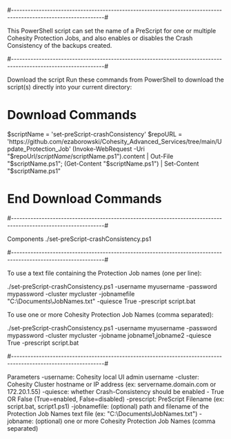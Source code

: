 #---------------------------------------------------------------------------------------------------------------#

This PowerShell script can set the name of a PreScript for one or multiple Cohesity Protection Jobs, and also enables or disables the Crash Consistency of the backups created.

#---------------------------------------------------------------------------------------------------------------#

Download the script
Run these commands from PowerShell to download the script(s) directly into your current directory:

# Download Commands
$scriptName = 'set-preScript-crashConsistency'
$repoURL = 'https://github.com/ezaborowski/Cohesity_Advanced_Services/tree/main/Update_Protection_Job'
(Invoke-WebRequest -Uri "$repoUrl/$scriptName/$scriptName.ps1").content | Out-File "$scriptName.ps1"; (Get-Content "$scriptName.ps1") | Set-Content "$scriptName.ps1"
# End Download Commands

#---------------------------------------------------------------------------------------------------------------#

Components
./set-preScript-crashConsistency.ps1

#---------------------------------------------------------------------------------------------------------------#

To use a text file containing the Protection Job names (one per line):

./set-preScript-crashConsistency.ps1 -username myusername -password mypassword -cluster mycluster -jobnamefile "C:\Documents\JobNames.txt" -quiesce True -prescript script.bat


To use one or more Cohesity Protection Job Names (comma separated):

./set-preScript-crashConsistency.ps1 -username myusername -password mypassword -cluster mycluster -jobname jobname1,jobname2 -quiesce True -prescript script.bat

#---------------------------------------------------------------------------------------------------------------#

Parameters
-username: Cohesity local UI admin username
-cluster: Cohesity Cluster hostname or IP address (ex: servername.domain.com or 172.20.1.55)
-quiesce: whether Crash-Consistency should be enabled - True OR False (True=enabled, False=disabled)
-prescript: PreScript Filename (ex: script.bat, script1.ps1)
-jobnamefile: (optional) path and filename of the Protection Job Names text file (ex: "C:\Documents\JobNames.txt")
-jobname: (optional) one or more Cohesity Protection Job Names (comma separated)
